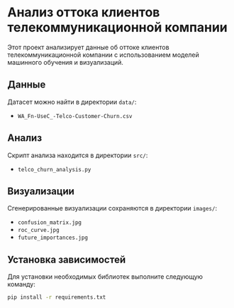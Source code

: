 # Анализ оттока клиентов телекоммуникационной компании

Этот проект анализирует данные об оттоке клиентов телекоммуникационной компании с использованием моделей машинного обучения и визуализаций.

## Данные

Датасет можно найти в директории `data/`:
- `WA_Fn-UseC_-Telco-Customer-Churn.csv`

## Анализ

Скрипт анализа находится в директории `src/`:
- `telco_churn_analysis.py`

## Визуализации

Сгенерированные визуализации сохраняются в директории `images/`:
- `confusion_matrix.jpg`
- `roc_curve.jpg`
- `future_importances.jpg`

## Установка зависимостей

Для установки необходимых библиотек выполните следующую команду:

```bash
pip install -r requirements.txt
